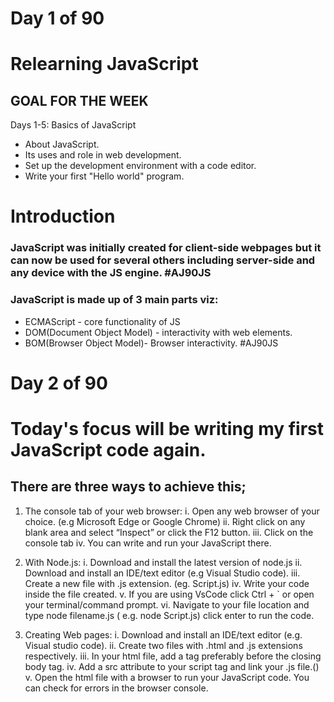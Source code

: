 # Day 1 of 90
# Relearning JavaScript

## GOAL FOR THE WEEK
Days 1-5: Basics of JavaScript
- About JavaScript.
- Its uses and role in web development.
- Set up the development environment with a code editor.
- Write your first "Hello world" program.


# Introduction

### JavaScript was initially created for client-side webpages but it can now be used for several others including server-side and any device with the JS engine. #AJ90JS

### JavaScript is made up of 3 main parts viz:
- ECMAScript - core functionality of JS
- DOM(Document Object Model) - interactivity with web elements.
- BOM(Browser Object Model)- Browser interactivity. #AJ90JS


# Day 2 of 90
# Today's focus will be writing my first JavaScript code again.

## There are three ways to achieve this;

1.	The console tab of your web browser:
    i.	Open any web browser of your choice. (e.g Microsoft Edge or Google Chrome)
    ii.	Right click on any blank area and select “Inspect” or click the F12 button.
    iii.	Click on the console tab
    iv.	You can write and run your JavaScript there.

2.	With Node.js:
    i.	Download and install the latest version of node.js
    ii.	Download and install an IDE/text editor (e.g Visual Studio code).
    iii.	Create a new file with .js extension. (eg. Script.js)
    iv.	Write your code inside the file created.
    v.	If you are using VsCode click Ctrl + ` or open your terminal/command prompt.
    vi.	Navigate to your file location and type node filename.js ( e.g. node Script.js)  click enter to run the code.

3.	Creating Web pages:
    i.	Download and install an IDE/text editor (e.g. Visual studio code).
    ii.	Create two files with  .html   and  .js  extensions respectively.
    iii.	In your html file, add a  <script></script> tag preferably before the closing body tag.
    iv.	Add a  src  attribute to your script tag and link your  .js  file.(<script src="file.js"></script>)
    v.	Open the html file with a browser to run your JavaScript code. You can check for errors in the browser console.  


    